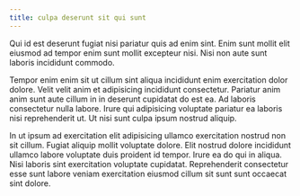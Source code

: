 ```yaml
---
title: culpa deserunt sit qui sunt
---
```


Qui id est deserunt fugiat nisi pariatur quis ad enim sint. Enim sunt mollit elit eiusmod ad tempor enim sunt mollit excepteur nisi. Nisi non aute sunt laboris incididunt commodo.

Tempor enim enim sit ut cillum sint aliqua incididunt enim exercitation dolor dolore. Velit velit anim et adipisicing incididunt consectetur. Pariatur anim anim sunt aute cillum in in deserunt cupidatat do est ea. Ad laboris consectetur nulla labore. Irure qui adipisicing voluptate pariatur ea laboris nisi reprehenderit ut. Ut nisi sunt culpa ipsum nostrud aliquip.

In ut ipsum ad exercitation elit adipisicing ullamco exercitation nostrud non sit cillum. Fugiat aliquip mollit voluptate dolore. Elit nostrud dolore incididunt ullamco labore voluptate duis proident id tempor. Irure ea do qui in aliqua. Nisi laboris sint exercitation voluptate cupidatat. Reprehenderit consectetur esse sunt labore veniam exercitation eiusmod cillum sit sunt sunt occaecat sint dolore.